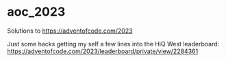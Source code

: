 # aoc_2023
Solutions to https://adventofcode.com/2023


Just some hacks getting my self a few lines into the HiQ West leaderboard: https://adventofcode.com/2023/leaderboard/private/view/2284361
